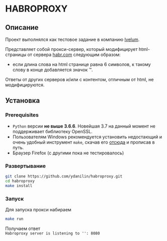 # HABROPROXY

## Описание

Проект выполнялся как тестовое задание в компанию [Ivelum](https://ivelum.com/).

Представляет собой прокси-сервер, который модифицирует html-страницы от сервера [habr.com](https://habr.com/) следующим образом:

* если длина слова на html странице равна 6 символов, к такому слову в конце добавляется значок ™.

Ответы от других серверов и/или с контентом, отличным от html, не модифицируются.

## Установка

### Prerequisites

* `Python` версии **не выше 3.6.6**. Новейшая 3.7 на данный момент не поддерживает библиотеку OpenSSL.
* Пользователям Windows рекомендуется установить недостающий и очень удобный инструмент `make`, скачав его [отсюда](https://vorboss.dl.sourceforge.net/project/gnuwin32/make/3.81/make-3.81.exe) и прописав в путь.
* Браузер Firefox (с другими пока не тестировалось)

### Развертывание

```bash
git clone https://github.com/ydanilin/habroproxy.git
cd habroproxy
make install
```

### Запуск

Для запуска прокси набираем

```bash
make run
```

Получаем ответ  
`Habroproxy server is listening to '': 8080`
